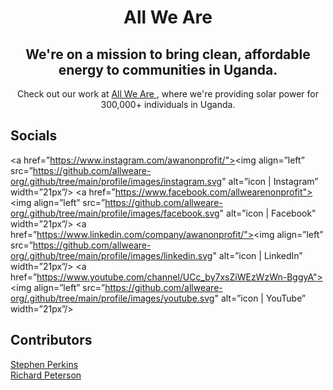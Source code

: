 <!--

**Here are some ideas to get you started:**

🙋‍♀️ A short introduction - what is your organization all about?
🌈 Contribution guidelines - how can the community get involved?
👩‍💻 Useful resources - where can the community find your docs? Is there anything else the community should know?
🍿 Fun facts - what does your team eat for breakfast?
🧙 Remember, you can do mighty things with the power of [Markdown](https://docs.github.com/github/writing-on-github/getting-started-with-writing-and-formatting-on-github/basic-writing-and-formatting-syntax)
-->

<div align=center>

  <h1> All We Are </h1>
  <h2> We're on a mission to bring clean, affordable energy to communities in Uganda. </h2>

  <p> Check out our work at <a href="https://www.allweare.org"> All We Are </a>, where we're providing solar power for 300,000+ individuals in Uganda.  </p>
</div>

## Socials

<a href=”https://www.instagram.com/awanonprofit/"><img align=”left” src=”https://github.com/allweare-org/.github/tree/main/profile/images/instagram.svg" alt=”icon | Instagram” width=”21px”/></a>
<a href=”https://www.facebook.com/allwearenonprofit"><img align=”left” src=”https://github.com/allweare-org/.github/tree/main/profile/images/facebook.svg" alt=”icon | Facebook” width=”21px”/></a>
<a href=”https://www.linkedin.com/company/awanonprofit/"><img align=”left” src=”https://github.com/allweare-org/.github/tree/main/profile/images/linkedin.svg" alt=”icon | LinkedIn” width=”21px”/></a>
<a href=”https://www.youtube.com/channel/UCc_by7xsZiWEzWzWn-BggyA"><img align=”left” src=”https://github.com/allweare-org/.github/tree/main/profile/images/youtube.svg" alt=”icon | YouTube” width=”21px”/></a>

<!--
[adf]("/profile/images/facebook.svg")
[adf]("/profile/images/awa_logo_1.png")

![JavaScript](https://img.shields.io/badge/javascript-%23323330.svg?style=for-the-badge&logo=javascript&logoColor=%23F7DF1E)
![Python](https://img.shields.io/badge/python-3670A0?style=for-the-badge&logo=python&logoColor=ffdd54)
![HTML5](https://img.shields.io/badge/html5-%23E34F26.svg?style=for-the-badge&logo=html5&logoColor=white)
![CSS3](https://img.shields.io/badge/css3-%231572B6.svg?style=for-the-badge&logo=css3&logoColor=white)
![TypeScript](https://img.shields.io/badge/typescript-%23007ACC.svg?style=for-the-badge&logo=typescript&logoColor=white)
-->

## Contributors

[Stephen Perkins](https://www.linkedin.com/in/s-perk/)<br>
[Richard Peterson](https://www.linkedin.com/in/rcp31459/)

